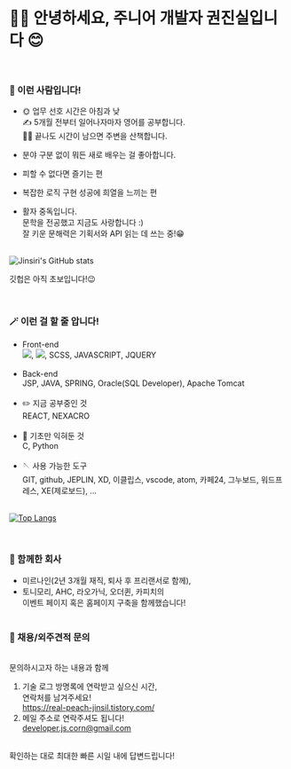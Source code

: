 # 👋👋 안녕하세요, 주니어 개발자 권진실입니다 😊

<br>

<!--<img src="https://user-images.githubusercontent.com/40844404/163713429-6bdb8d14-0436-4761-93fa-d0ecb2f9e8df.png" width="100%" alt="프로필사진">-->

### 🌿 이런 사람입니다!<br>

- 🌞 업무 선호 시간은 아침과 낮<br>
  ✍️ 5개월 전부터 일어나자마자 영어를 공부합니다.<br>
  🚶‍♀️ 끝나도 시간이 남으면 주변을 산책합니다.<br>
- 분야 구분 없이 뭐든 새로 배우는 걸 좋아합니다.<br>

- 피할 수 없다면 즐기는 편<br>
- 복잡한 로직 구현 성공에 희열을 느끼는 편<br>
- 활자 중독입니다. <br>
  문학을 전공했고 지금도 사랑합니다 :)<br>
  잘 키운 문해력은 기획서와 API 읽는 데 쓰는 중!😁<br><br>

![Jinsiri's GitHub stats](https://github-readme-stats.vercel.app/api?username=jinsiri&show_icons=true&theme=radical)

깃헙은 아직 초보입니다!😉

<br>

### 🪄 이런 걸 할 줄 압니다!

- Front-end <br>
<img src="https://img.shields.io/badge/HTML5-E34F26?style=flat-square&logo=HTML5&logoColor=white"/>, 
<img src="https://img.shields.io/badge/CSS3-1572B6?style=flat-square&logo=CSS3&logoColor=white"/>, 
SCSS, JAVASCRIPT, JQUERY<br><br>
- Back-end <br>JSP, JAVA, SPRING, Oracle(SQL Developer), Apache Tomcat<br><br>
- ✏️ 지금 공부중인 것<br>REACT, NEXACRO<br><br>
- 🌱 기초만 익혀둔 것<br>C, Python<br><br>
- 🪡 사용 가능한 도구<br>GIT, github, JEPLIN, XD, 이클립스, vscode, atom, 카페24, 그누보드, 워드프레스, XE(제로보드), ...
<br><br>

[![Top Langs](https://github-readme-stats.vercel.app/api/top-langs/?username=jinsiri)](https://github.com/jinsiri/github-readme-stats)

<br>

### 🤝 함께한 회사

- 미르나인(2년 3개월 재직, 퇴사 후 프리랜서로 함께),<br>
- 토니모리, AHC, 라오가닉, 오더퀸, 카피치의<br>
  이벤트 페이지 혹은 홈페이지 구축을 함께했습니다!<br><br>

### 📝 채용/외주견적 문의

<br>문의하시고자 하는 내용과 함께

1. 기술 로그 방명록에 연락받고 싶으신 시간,<br>
   연락처를 남겨주세요!<br>
   https://real-peach-jinsil.tistory.com/
2. 메일 주소로 연락주셔도 됩니다!<br>
   developer.js.corn@gmail.com<br><br>

확인하는 대로 최대한 빠른 시일 내에 답변드립니다!

<br><br>

<!--

## <영문/English>

### Hi, I'm Jinsil. 👋👋

My name means 'truth' in Korean.<br>
✨✨I always truly do my best!<br>
If you want contact me,<br>
https://real-peach-jinsil.tistory.com/ <br>
developer.js.corn@gmail.com

 - 🔭 I’m currently working on ...
- 🌱 I’m currently learning ...
- 👯 I’m looking to collaborate on ...
- 🤔 I’m looking for help with ...
- 💬 Ask me about ...
- 📫 How to reach me: ...
- 😄 Pronouns: ...
- ⚡ Fun fact: ... -->
